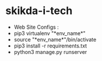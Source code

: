 # skikda-i-tech
<ul>
<li>
Web Site Configs :
</li>
<li>
pip3 virtualenv "*env_name*"
</li>
<li>
source "*env_name*"/bin/activate
</li>
  <li>
pip3 install -r requirements.txt 
</li>

<li>
python3 manage.py runserver 
</li>
